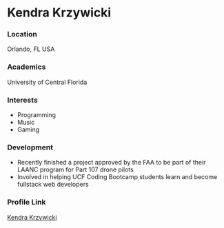 # Kendra Krzywicki

### Location

Orlando, FL USA

### Academics

University of Central Florida

### Interests

- Programming
- Music
- Gaming

### Development

- Recently finished a project approved by the FAA to be part of their LAANC program for Part 107 drone pilots
- Involved in helping UCF Coding Bootcamp students learn and become fullstack web developers

### Profile Link

[Kendra Krzywicki](https://github.com/gitKendra)
